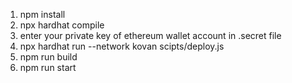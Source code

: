 1. npm install
2. npx hardhat compile
3. enter your private key of ethereum wallet account in .secret file
4. npx hardhat run --network kovan scipts/deploy.js
5. npm run build
6. npm run start
